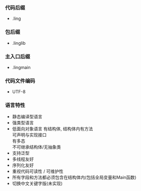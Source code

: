 ### 代码后缀
- .ling

### 包后缀
- .linglib

### 主入口后缀
- .lingmain

### 代码文件编码
- UTF-8

### 语言特性
- 静态编译型语言
- 强类型语言
- 低面向对象语言
    有结构体, 结构体内有方法  
    可声明与实现接口  
    有多态  
    不可继承结构体/无抽象类  
- 支持泛型
- 多线程友好
- 序列化友好
- 重视代码可读性 / 可维护性
- 所有字段和方法都必须包含在结构体内(包括全局变量和Main函数)
- 切换中文关键字版(未实现)